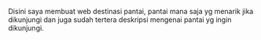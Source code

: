Disini saya membuat web destinasi pantai, pantai mana saja yg menarik jika dikunjungi dan juga sudah tertera deskripsi mengenai pantai yg ingin dikunjungi.
